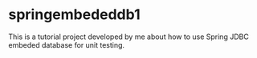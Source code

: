 springembededdb1
================
This is a tutorial project developed by me about how to use Spring JDBC embeded database for unit testing.
